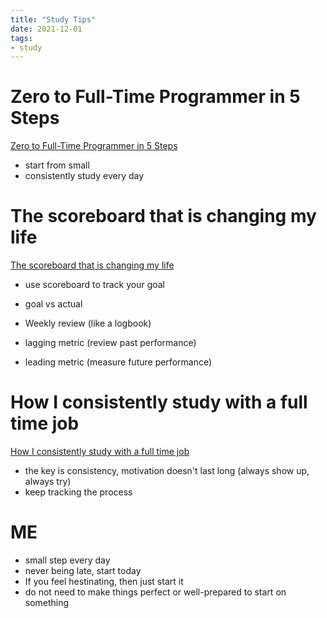 ```yaml
---
title: "Study Tips"
date: 2021-12-01
tags:
- study
---
```


# Zero to Full-Time Programmer in 5 Steps

[Zero to Full-Time Programmer in 5 Steps](https://www.youtube.com/watch?v=s9iPo9YMU70)

* start from small
* consistently study every day

# The scoreboard that is changing my life

[The scoreboard that is changing my life](https://www.youtube.com/watch?v=KAVw910mIrI)

* use scoreboard to track your goal

* goal vs actual
* Weekly review (like a logbook)
* lagging metric (review past performance)
* leading metric (measure future performance)

# How I consistently study with a full time job 

[How I consistently study with a full time job](https://www.youtube.com/watch?v=INymz5VwLmk)

* the key is consistency, motivation doesn't last long (always show up, always try)
* keep tracking the process

# ME

* small step every day
* never being late, start today
* If you feel hestinating, then just start it
* do not need to make things perfect or well-prepared to start on something
